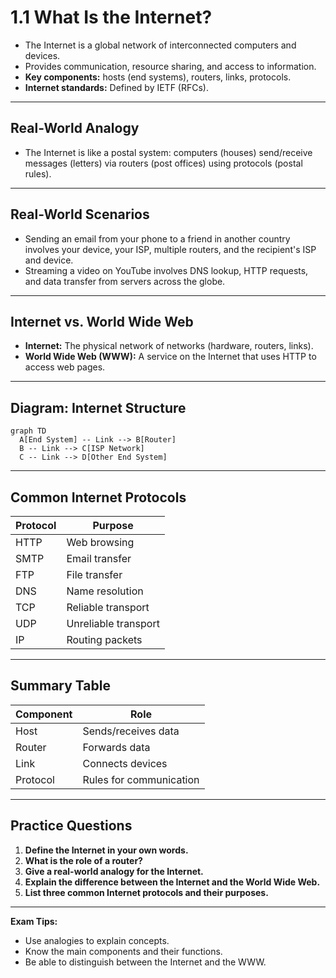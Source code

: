 # 1.1 What Is the Internet?

- The Internet is a global network of interconnected computers and devices.
- Provides communication, resource sharing, and access to information.
- **Key components:** hosts (end systems), routers, links, protocols.
- **Internet standards:** Defined by IETF (RFCs).

---

## Real-World Analogy
- The Internet is like a postal system: computers (houses) send/receive messages (letters) via routers (post offices) using protocols (postal rules).

---

## Real-World Scenarios
- Sending an email from your phone to a friend in another country involves your device, your ISP, multiple routers, and the recipient's ISP and device.
- Streaming a video on YouTube involves DNS lookup, HTTP requests, and data transfer from servers across the globe.

---

## Internet vs. World Wide Web
- **Internet:** The physical network of networks (hardware, routers, links).
- **World Wide Web (WWW):** A service on the Internet that uses HTTP to access web pages.

---

## Diagram: Internet Structure
```mermaid
graph TD
  A[End System] -- Link --> B[Router]
  B -- Link --> C[ISP Network]
  C -- Link --> D[Other End System]
```

---

## Common Internet Protocols
| Protocol | Purpose                |
|----------|------------------------|
| HTTP     | Web browsing           |
| SMTP     | Email transfer         |
| FTP      | File transfer          |
| DNS      | Name resolution        |
| TCP      | Reliable transport     |
| UDP      | Unreliable transport   |
| IP       | Routing packets        |

---

## Summary Table
| Component   | Role                        |
|-------------|-----------------------------|
| Host        | Sends/receives data         |
| Router      | Forwards data               |
| Link        | Connects devices            |
| Protocol    | Rules for communication     |

---

## Practice Questions
1. **Define the Internet in your own words.**
2. **What is the role of a router?**
3. **Give a real-world analogy for the Internet.**
4. **Explain the difference between the Internet and the World Wide Web.**
5. **List three common Internet protocols and their purposes.**

---

**Exam Tips:**
- Use analogies to explain concepts.
- Know the main components and their functions.
- Be able to distinguish between the Internet and the WWW. 
